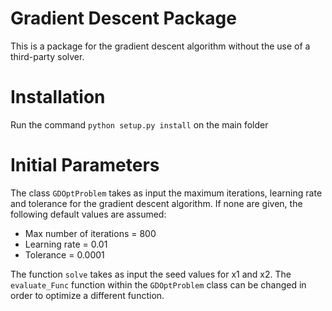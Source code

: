 # Gradient Descent Package
This is a package for the gradient descent algorithm without the use of a third-party solver.

# Installation

Run the command ``python setup.py install`` on the main folder

# Initial Parameters

The class ``GDOptProblem`` takes as input the maximum iterations, learning rate and tolerance for the gradient descent algorithm. If none are given, the following default values are assumed:

* Max number of iterations = 800
* Learning rate = 0.01
* Tolerance = 0.0001

The function ``solve`` takes as input the seed values for x1 and x2. The ``evaluate_Func`` function within the ``GDOptProblem`` class can be changed in order to optimize a different function.
